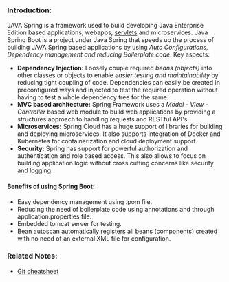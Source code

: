 ### Introduction:

JAVA Spring is a framework used to build developing Java Enterprise Edition based applications, webapps, [servlets](Servlets) and microservices. Java Spring Boot is a project under Java Spring that speeds up the process of building JAVA Spring based applications by using _Auto Configurations, Dependency management and reducing Boilerplate code_. Key aspects:

- __Dependency Injection:__ Loosely couple required _beans (objects)_ into other classes or objects to enable _easier testing and maintainability_ by reducing tight coupling of code. Dependencies can easily be created in preconfigured ways and injected to test the required operation without having to test a whole dependency tree for the same. 
- __MVC based architecture:__ Spring Framework uses a _Model - View - Controller_ based web module to build web applications by providing a structures approach to handling requests and RESTful API's.
- __Microservices:__ Spring Cloud has a huge support of libraries for building and deploying microservices. It also supports integration of Docker and Kubernetes for containerization and cloud deployment support.
- __Security:__ Spring has support for powerful authorization and authentication and role based access. This also allows to focus on building application logic without cross cutting concerns like security and logging.

#### Benefits of using Spring Boot:
- Easy dependency management using .pom file.
- Reducing the need of boilerplate code using annotations and through application.properties file.
- Embedded tomcat server for testing.
- Bean autoscan automatically registers all beans (components) created with no need of an external XML file for configuration.

### Related Notes:
- [Git cheatsheet](Git%20cheatsheet)